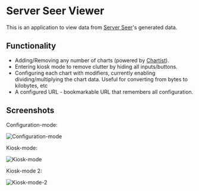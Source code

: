 # Server Seer Viewer

This is an application to view data from [Server Seer](https://github.com/andriussev/server-seer)'s generated data.


## Functionality


* Adding/Removing any number of charts (powered by [Chartist](https://gionkunz.github.io/chartist-js/)).
* Entering kiosk mode to remove clutter by hiding all inputs/buttons.
* Configuring each chart with modifiers, currently enabling dividing/multiplying the chart data. Useful for converting from bytes to kilobytes, etc
* A configured URL - bookmarkable URL that remembers all configuration.


## Screenshots

Configuration-mode:

![Configuration-mode](http://i.imgur.com/PVlhAkr.png)

Kiosk-mode:

![Kiosk-mode](http://i.imgur.com/K7kqwp6.png)


Kiosk-mode 2:

![Kiosk-mode-2](http://i.imgur.com/0FMzlOx.png)
